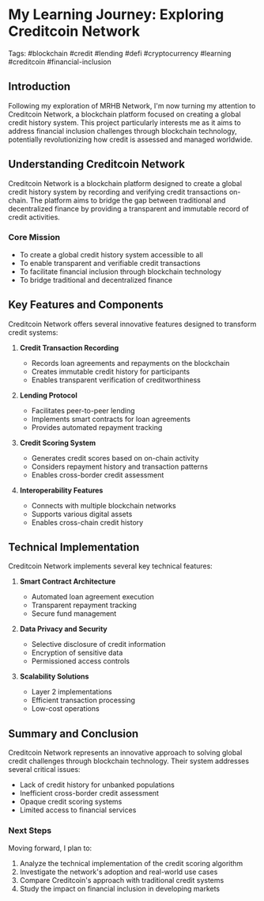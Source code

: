 # My Learning Journey: Exploring Creditcoin Network

Tags: #blockchain #credit #lending #defi #cryptocurrency #learning #creditcoin #financial-inclusion

## Introduction

Following my exploration of MRHB Network, I'm now turning my attention to Creditcoin Network, a blockchain platform focused on creating a global credit history system. This project particularly interests me as it aims to address financial inclusion challenges through blockchain technology, potentially revolutionizing how credit is assessed and managed worldwide.

## Understanding Creditcoin Network

Creditcoin Network is a blockchain platform designed to create a global credit history system by recording and verifying credit transactions on-chain. The platform aims to bridge the gap between traditional and decentralized finance by providing a transparent and immutable record of credit activities.

### Core Mission
- To create a global credit history system accessible to all
- To enable transparent and verifiable credit transactions
- To facilitate financial inclusion through blockchain technology
- To bridge traditional and decentralized finance

## Key Features and Components

Creditcoin Network offers several innovative features designed to transform credit systems:

1. **Credit Transaction Recording**
   - Records loan agreements and repayments on the blockchain
   - Creates immutable credit history for participants
   - Enables transparent verification of creditworthiness

2. **Lending Protocol**
   - Facilitates peer-to-peer lending
   - Implements smart contracts for loan agreements
   - Provides automated repayment tracking

3. **Credit Scoring System**
   - Generates credit scores based on on-chain activity
   - Considers repayment history and transaction patterns
   - Enables cross-border credit assessment

4. **Interoperability Features**
   - Connects with multiple blockchain networks
   - Supports various digital assets
   - Enables cross-chain credit history

## Technical Implementation

Creditcoin Network implements several key technical features:

1. **Smart Contract Architecture**
   - Automated loan agreement execution
   - Transparent repayment tracking
   - Secure fund management

2. **Data Privacy and Security**
   - Selective disclosure of credit information
   - Encryption of sensitive data
   - Permissioned access controls

3. **Scalability Solutions**
   - Layer 2 implementations
   - Efficient transaction processing
   - Low-cost operations

## Summary and Conclusion

Creditcoin Network represents an innovative approach to solving global credit challenges through blockchain technology. Their system addresses several critical issues:

- Lack of credit history for unbanked populations
- Inefficient cross-border credit assessment
- Opaque credit scoring systems
- Limited access to financial services

### Next Steps

Moving forward, I plan to:
1. Analyze the technical implementation of the credit scoring algorithm
2. Investigate the network's adoption and real-world use cases
3. Compare Creditcoin's approach with traditional credit systems
4. Study the impact on financial inclusion in developing markets 